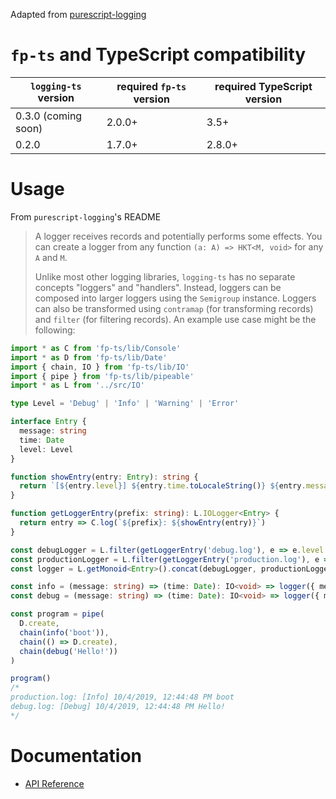 Adapted from [purescript-logging](https://github.com/rightfold/purescript-logging)

# `fp-ts` and TypeScript compatibility

| `logging-ts` version | required `fp-ts` version | required TypeScript version |
| -------------------- | ------------------------ | --------------------------- |
| 0.3.0 (coming soon)  | 2.0.0+                   | 3.5+                        |
| 0.2.0                | 1.7.0+                   | 2.8.0+                      |

# Usage

From `purescript-logging`'s README

> A logger receives records and potentially performs some effects. You can create a logger from any function `(a: A) => HKT<M, void>` for any `A` and `M`.
>
> Unlike most other logging libraries, `logging-ts` has no separate concepts "loggers" and "handlers". Instead, loggers
> can be composed into larger loggers using the `Semigroup` instance. Loggers can also be transformed using `contramap`
> (for transforming records) and `filter` (for filtering records). An example use case might be the following:

```ts
import * as C from 'fp-ts/lib/Console'
import * as D from 'fp-ts/lib/Date'
import { chain, IO } from 'fp-ts/lib/IO'
import { pipe } from 'fp-ts/lib/pipeable'
import * as L from '../src/IO'

type Level = 'Debug' | 'Info' | 'Warning' | 'Error'

interface Entry {
  message: string
  time: Date
  level: Level
}

function showEntry(entry: Entry): string {
  return `[${entry.level}] ${entry.time.toLocaleString()} ${entry.message}`
}

function getLoggerEntry(prefix: string): L.IOLogger<Entry> {
  return entry => C.log(`${prefix}: ${showEntry(entry)}`)
}

const debugLogger = L.filter(getLoggerEntry('debug.log'), e => e.level === 'Debug')
const productionLogger = L.filter(getLoggerEntry('production.log'), e => e.level !== 'Debug')
const logger = L.getMonoid<Entry>().concat(debugLogger, productionLogger)

const info = (message: string) => (time: Date): IO<void> => logger({ message, time, level: 'Info' })
const debug = (message: string) => (time: Date): IO<void> => logger({ message, time, level: 'Debug' })

const program = pipe(
  D.create,
  chain(info('boot')),
  chain(() => D.create),
  chain(debug('Hello!'))
)

program()
/*
production.log: [Info] 10/4/2019, 12:44:48 PM boot
debug.log: [Debug] 10/4/2019, 12:44:48 PM Hello!
*/
```

# Documentation

- [API Reference](https://gcanti.github.io/logging-ts)
